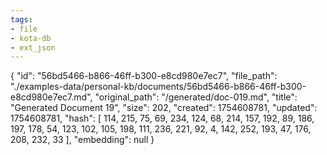 ```yaml
---
tags:
- file
- kota-db
- ext_json
---
```

{
  "id": "56bd5466-b866-46ff-b300-e8cd980e7ec7",
  "file_path": "./examples-data/personal-kb/documents/56bd5466-b866-46ff-b300-e8cd980e7ec7.md",
  "original_path": "/generated/doc-019.md",
  "title": "Generated Document 19",
  "size": 202,
  "created": 1754608781,
  "updated": 1754608781,
  "hash": [
    114,
    215,
    75,
    69,
    234,
    124,
    68,
    214,
    157,
    192,
    89,
    186,
    197,
    178,
    54,
    123,
    102,
    105,
    198,
    111,
    236,
    221,
    92,
    4,
    142,
    252,
    193,
    47,
    176,
    208,
    232,
    33
  ],
  "embedding": null
}